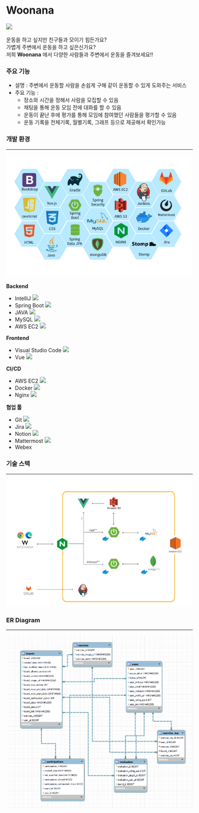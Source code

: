# Woonana
<img src = "https://user-images.githubusercontent.com/63107888/224536657-ee436bf1-d1e9-4bdd-9586-738993c8085a.png" />

운동을 하고 싶지만 친구들과 모이기 힘든가요?<br>
가볍게 주변에서 운동을 하고 싶은신가요?<br>
저희 **Woonana** 에서 다양한 사람들과 주변에서 운동을 즐겨보세요!!

### 주요 기능

- 설명 : 주변에서 운동할 사람을 손쉽게 구해 같이 운동할 수 있게 도와주는 서비스
- 주요 기능 :
  - 장소와 시간을 정해서 사람을 모집할 수 있음
  - 채팅을 통해 운동 모임 전에 대화를 할 수 있음
  - 운동이 끝난 후에 평가를 통해 모임에 참여했던 사람들을 평가할 수 있음
  - 운동 기록을 전체기록, 월별기록, 그래프 등으로 제공해서 확인가능

### 개발 환경

---

![기술스택](README.assets/%EA%B8%B0%EC%88%A0%EC%8A%A4%ED%83%9D.png)

**Backend**

- IntelliJ <img src="https://img.shields.io/badge/IntelliJ-000000?style=flat-square&logo=IntelliJIDEA&logoColor=white"/>
- Spring Boot <img src="https://img.shields.io/badge/Spring Boot-6DB33F?style=flat-square&logo=Spring Boot&logoColor=white"/>
- JAVA <img src="https://img.shields.io/badge/Java-007396?style=flat-square&logo=Java&logoColor=white"/>
- MySQL <img src="https://img.shields.io/badge/MySQL-4479A1?style=flat-square&logo=MySQL&logoColor=white"/>
- AWS EC2 <img src="https://img.shields.io/badge/AWS EC2-232F3E?style=flat-square&logo=Amazon AWS&logoColor=white"/>

**Frontend**

- Visual Studio Code <img src="https://img.shields.io/badge/Visual Studio Code-007ACC?style=flat-square&logo=Visual Studio Code&logoColor=white"/>
- Vue <img src="https://img.shields.io/badge/Vue.js-4FC08D?style=flat-square&logo=vue.js&logoColor=black"/>

**CI/CD**

- AWS EC2 <img src="https://img.shields.io/badge/AWS EC2-232F3E?style=flat-square&logo=Amazon AWS&logoColor=white"/>
- Docker <img src="https://img.shields.io/badge/Docker-2496ED?style=flat-square&logo=Docker&logoColor=black"/>
- Nginx <img src="https://img.shields.io/badge/nginx-009639?style=flat-square&logo=nginx&logoColor=black"/>

**협업 툴**

- Git <img src="https://img.shields.io/badge/git-F05032?style=flat-square&logo=Git&logoColor=white"/>
- Jira <img src="https://img.shields.io/badge/jira-0052CC?style=flat-square&logo=Jirasoftware&logoColor=white"/>
- Notion <img src="https://img.shields.io/badge/Notion-000000?style=flat-square&logo=Notion&logoColor=white"/>
- Mattermost <img src="https://img.shields.io/badge/Mattermost-0058CC?style=flat-square&logo=Mattermost&logoColor=white"/>
- Webex

### 기술 스택

---

![서비스흐름도](README.assets/%EC%84%9C%EB%B9%84%EC%8A%A4%ED%9D%90%EB%A6%84%EB%8F%84.png)


### ER Diagram

---

![자율플젝ERD](README.assets/ERD%20%EB%8B%A4%EC%9D%B4%EC%96%B4%EA%B7%B8%EB%9E%A8.png)
